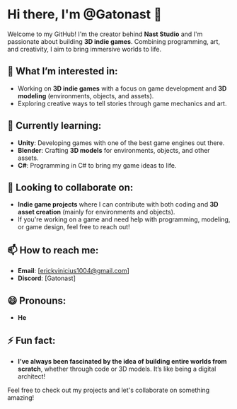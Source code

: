 # Hi there, I'm @Gatonast 👋

Welcome to my GitHub! I'm the creator behind **Nast Studio** and I'm passionate about building **3D indie games**. Combining programming, art, and creativity, I aim to bring immersive worlds to life.

## 👀 What I’m interested in:
- Working on **3D indie games** with a focus on game development and **3D modeling** (environments, objects, and assets).
- Exploring creative ways to tell stories through game mechanics and art.
  
## 🌱 Currently learning:
- **Unity**: Developing games with one of the best game engines out there.
- **Blender**: Crafting **3D models** for environments, objects, and other assets.
- **C#**: Programming in C# to bring my game ideas to life.

## 💞️ Looking to collaborate on:
- **Indie game projects** where I can contribute with both coding and **3D asset creation** (mainly for environments and objects).
- If you're working on a game and need help with programming, modeling, or game design, feel free to reach out!

## 📫 How to reach me:
- **Email**: [erickvinicius1004@gmail.com]
- **Discord**: [Gatonast]

## 😄 Pronouns:
- **He**

## ⚡ Fun fact:
- **I’ve always been fascinated by the idea of building entire worlds from scratch**, whether through code or 3D models. It’s like being a digital architect!

Feel free to check out my projects and let's collaborate on something amazing!
